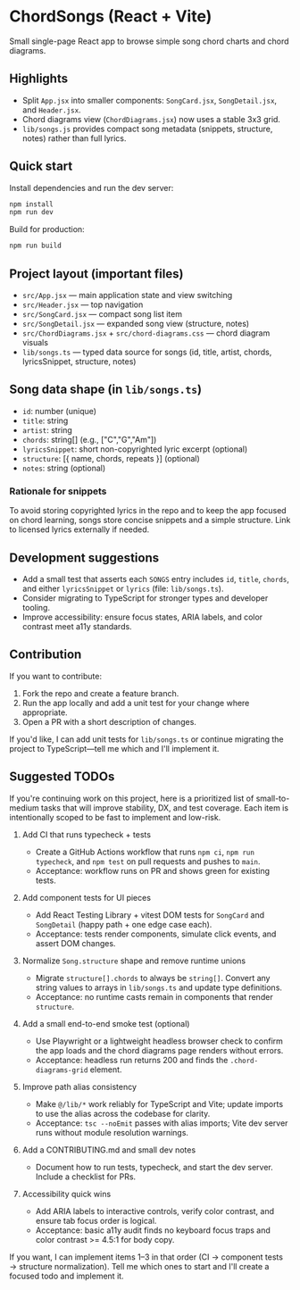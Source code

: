 # ChordSongs (React + Vite)

Small single-page React app to browse simple song chord charts and chord diagrams.

## Highlights

- Split `App.jsx` into smaller components: `SongCard.jsx`, `SongDetail.jsx`, and `Header.jsx`.
- Chord diagrams view (`ChordDiagrams.jsx`) now uses a stable 3x3 grid.
- `lib/songs.js` provides compact song metadata (snippets, structure, notes) rather than full lyrics.

## Quick start

Install dependencies and run the dev server:

```bash
npm install
npm run dev
```

Build for production:

```bash
npm run build
```

## Project layout (important files)

- `src/App.jsx` — main application state and view switching
- `src/Header.jsx` — top navigation
- `src/SongCard.jsx` — compact song list item
- `src/SongDetail.jsx` — expanded song view (structure, notes)
- `src/ChordDiagrams.jsx` + `src/chord-diagrams.css` — chord diagram visuals
- `lib/songs.ts` — typed data source for songs (id, title, artist, chords, lyricsSnippet, structure, notes)

## Song data shape (in `lib/songs.ts`)

- `id`: number (unique)
- `title`: string
- `artist`: string
- `chords`: string[] (e.g., ["C","G","Am"])
- `lyricsSnippet`: short non-copyrighted lyric excerpt (optional)
- `structure`: [{ name, chords, repeats }] (optional)
- `notes`: string (optional)

### Rationale for snippets

To avoid storing copyrighted lyrics in the repo and to keep the app focused on chord learning, songs store concise snippets and a simple structure. Link to licensed lyrics externally if needed.

## Development suggestions

- Add a small test that asserts each `SONGS` entry includes `id`, `title`, `chords`, and either `lyricsSnippet` or `lyrics` (file: `lib/songs.ts`).
- Consider migrating to TypeScript for stronger types and developer tooling.
- Improve accessibility: ensure focus states, ARIA labels, and color contrast meet a11y standards.

## Contribution

If you want to contribute:

1. Fork the repo and create a feature branch.
2. Run the app locally and add a unit test for your change where appropriate.
3. Open a PR with a short description of changes.

If you'd like, I can add unit tests for `lib/songs.ts` or continue migrating the project to TypeScript—tell me which and I'll implement it.

## Suggested TODOs

If you're continuing work on this project, here is a prioritized list of small-to-medium tasks that will improve stability, DX, and test coverage. Each item is intentionally scoped to be fast to implement and low-risk.

1. Add CI that runs typecheck + tests
	- Create a GitHub Actions workflow that runs `npm ci`, `npm run typecheck`, and `npm test` on pull requests and pushes to `main`.
	- Acceptance: workflow runs on PR and shows green for existing tests.

2. Add component tests for UI pieces
	- Add React Testing Library + vitest DOM tests for `SongCard` and `SongDetail` (happy path + one edge case each).
	- Acceptance: tests render components, simulate click events, and assert DOM changes.

3. Normalize `Song.structure` shape and remove runtime unions
	- Migrate `structure[].chords` to always be `string[]`. Convert any string values to arrays in `lib/songs.ts` and update type definitions.
	- Acceptance: no runtime casts remain in components that render `structure`.

4. Add a small end-to-end smoke test (optional)
	- Use Playwright or a lightweight headless browser check to confirm the app loads and the chord diagrams page renders without errors.
	- Acceptance: headless run returns 200 and finds the `.chord-diagrams-grid` element.

5. Improve path alias consistency
	- Make `@/lib/*` work reliably for TypeScript and Vite; update imports to use the alias across the codebase for clarity.
	- Acceptance: `tsc --noEmit` passes with alias imports; Vite dev server runs without module resolution warnings.

6. Add a CONTRIBUTING.md and small dev notes
	- Document how to run tests, typecheck, and start the dev server. Include a checklist for PRs.

7. Accessibility quick wins
	- Add ARIA labels to interactive controls, verify color contrast, and ensure tab focus order is logical.
	- Acceptance: basic a11y audit finds no keyboard focus traps and color contrast >= 4.5:1 for body copy.

If you want, I can implement items 1–3 in that order (CI → component tests → structure normalization). Tell me which ones to start and I'll create a focused todo and implement it.
